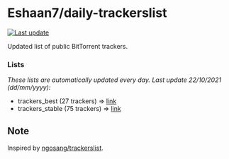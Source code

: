 
# Eshaan7/daily-trackerslist 

[![Last update](https://img.shields.io/badge/Last%20update-22/10/2021-blue.svg)](#)

Updated list of public BitTorrent trackers.

### Lists
*These lists are automatically updated every day. Last update 22/10/2021 (_dd/mm/yyyy_):*

* trackers_best (27 trackers) => [link](https://raw.githubusercontent.com/eshaan7/daily-trackerslist/master/trackers_best.txt)
* trackers_stable (75 trackers) => [link](https://raw.githubusercontent.com/eshaan7/daily-trackerslist/master/trackers_stable.txt)

## Note

Inspired by [ngosang/trackerslist](https://github.com/ngosang/trackerslist).
